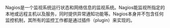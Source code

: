 Nagios是一个监视系统运行状态和网络信息的监视系统。Nagios能监视所指定的本地或远程主机以及服务，同时提供异常通知功能等。Nagios本身并不包含任何监控机制，其所有的监控工作都是通过插件（plugin）来实现的。
